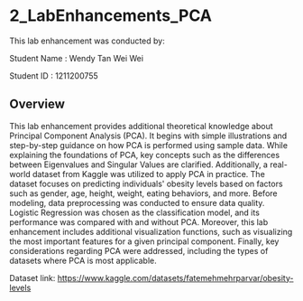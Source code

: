 # 2_LabEnhancements_PCA
This lab enhancement was conducted by:

Student Name    : Wendy Tan Wei Wei

Student ID      : 1211200755

## Overview
This lab enhancement provides additional theoretical knowledge about Principal Component Analysis (PCA). It begins with simple illustrations and step-by-step guidance on how PCA is performed using sample data. While explaining the foundations of PCA, key concepts such as the differences between Eigenvalues and Singular Values are clarified. Additionally, a real-world dataset from Kaggle was utilized to apply PCA in practice. The dataset focuses on predicting individuals' obesity levels based on factors such as gender, age, height, weight, eating behaviors, and more. Before modeling, data preprocessing was conducted to ensure data quality. Logistic Regression was chosen as the classification model, and its performance was compared with and without PCA. Moreover, this lab enhancement includes additional visualization functions, such as visualizing the most important features for a given principal component. Finally, key considerations regarding PCA were addressed, including the types of datasets where PCA is most applicable.

Dataset link: https://www.kaggle.com/datasets/fatemehmehrparvar/obesity-levels


